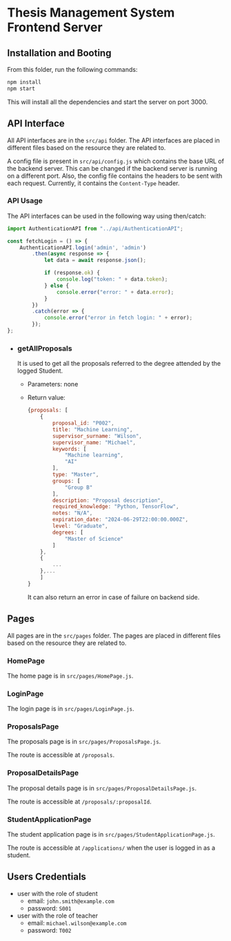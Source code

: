# Thesis Management System Frontend Server

## Installation and Booting
From this folder, run the following commands:
```bash
npm install
npm start
```

This will install all the dependencies and start the server on port 3000.

## API Interface

All API interfaces are in the `src/api` folder. The API interfaces are placed in different files based on the resource they are related to.

A config file is present in `src/api/config.js` which contains the base URL of the backend server.
This can be changed if the backend server is running on a different port.
Also, the config file contains the headers to be sent with each request. Currently, it contains the `Content-Type` header.

### API Usage

The API interfaces can be used in the following way using then/catch:
```javascript
import AuthenticationAPI from "../api/AuthenticationAPI";

const fetchLogin = () => {
    AuthenticationAPI.login('admin', 'admin')
        .then(async response => {
            let data = await response.json();

            if (response.ok) {
                console.log("token: " + data.token);
            } else {
                console.error("error: " + data.error);
            }
        })
        .catch(error => {
            console.error("error in fetch login: " + error);
        });
};
```

- ### getAllProposals
    It is used to get all the proposals referred to the degree attended by the logged Student.

    - Parameters: none
    - Return value:

        ```javascript
        {proposals: [
            {
                proposal_id: "P002",
                title: "Machine Learning",
                supervisor_surname: "Wilson",
                supervisor_name: "Michael",
                keywords: [
                    "Machine learning",
                    "AI"
                ],
                type: "Master",
                groups: [
                    "Group B"
                ],
                description: "Proposal description",
                required_knowledge: "Python, TensorFlow",
                notes: "N/A",
                expiration_date: "2024-06-29T22:00:00.000Z",
                level: "Graduate",
                degrees: [
                    "Master of Science"
                ]
            },
            {
                ...
            },...
            ]
        }
        ```
        It can also return an error in case of failure on backend side.




## Pages

All pages are in the `src/pages` folder. The pages are placed in different files based on the resource they are related to.

### HomePage

The home page is in `src/pages/HomePage.js`.

### LoginPage

The login page is in `src/pages/LoginPage.js`.

### ProposalsPage

The proposals page is in `src/pages/ProposalsPage.js`.

The route is accessible at `/proposals`.

### ProposalDetailsPage

The proposal details page is in `src/pages/ProposalDetailsPage.js`.

The route is accessible at `/proposals/:proposalId`.

### StudentApplicationPage

The student application page is in `src/pages/StudentApplicationPage.js`.

The route is accessible at `/applications/` when the user is logged in as a student.

## Users Credentials

- user with the role of student
    - email: `john.smith@example.com` 
    - password: `S001`
- user with the role of teacher
    - email: `michael.wilson@example.com` 
    - password: `T002`
